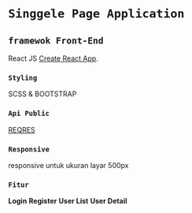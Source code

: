 # `Singgele Page Application`

## `framewok Front-End`

React JS [Create React App](https://github.com/facebook/create-react-app).

### `Styling`

SCSS & BOOTSTRAP

### `Api Public`

[REQRES](https://reqres.in/)

### `Responsive`

responsive untuk ukuran layar 500px

### `Fitur`

**Login**
**Register**
**User List**
**User Detail**
